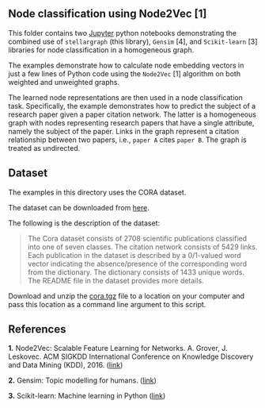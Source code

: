 ## Node classification using Node2Vec [1]

This folder contains two [Jupyter](http://jupyter.org/) python notebooks demonstrating the combined use of 
`stellargraph` (this library), `Gensim` [4], and `Scikit-learn` [3] libraries for node classification in a 
homogeneous graph. 

The examples demonstrate how to calculate node embedding vectors in just a few lines of Python code using the
`Node2Vec` [1] algorithm on both weighted and unweighted graphs.
 
The learned node representations are then used in a node classification task. Specifically, the example demonstrates
how to predict the subject of a research paper given a paper citation network. The latter is a homogeneous graph
with nodes representing research papers that have a single attribute, namely the subject of the paper. Links in the
graph represent a citation relationship between two papers, i.e., `paper A` cites `paper B`. The graph is
treated as undirected. 

## Dataset

The examples in this directory uses the CORA dataset. 

The dataset can be downloaded from [here](https://linqs-data.soe.ucsc.edu/public/lbc/cora.tgz).

The following is the description of the dataset:
> The Cora dataset consists of 2708 scientific publications classified into one of seven classes.
> The citation network consists of 5429 links. Each publication in the dataset is described by a
> 0/1-valued word vector indicating the absence/presence of the corresponding word from the dictionary.
> The dictionary consists of 1433 unique words. The README file in the dataset provides more details.

Download and unzip the [cora.tgz](https://linqs-data.soe.ucsc.edu/public/lbc/cora.tgz) file to a location on your 
computer and pass this location as a command line argument to this script.

## References

**1.** Node2Vec: Scalable Feature Learning for Networks. A. Grover, J. Leskovec. ACM SIGKDD International Conference 
on Knowledge Discovery and Data Mining (KDD), 2016. ([link](https://snap.stanford.edu/node2vec/))

**2.** Gensim: Topic modelling for humans. ([link](https://radimrehurek.com/gensim/))

**3.** Scikit-learn: Machine learning in Python ([link](http://scikit-learn.org/stable/))

